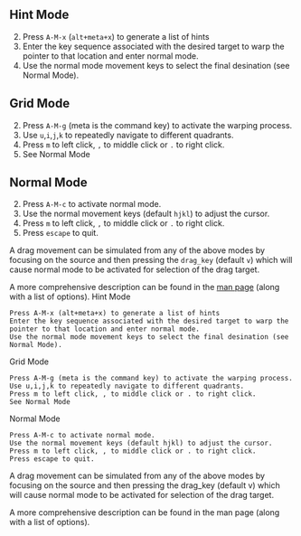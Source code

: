 
## Hint Mode
2. Press `A-M-x` (`alt+meta+x`) to generate a list of hints
3. Enter the key sequence associated with the desired target to warp the pointer to that location and enter normal mode.
4. Use the normal mode movement keys to select the final desination (see Normal Mode).

## Grid Mode
2. Press `A-M-g` (meta is the command key) to activate the warping process.
3. Use `u`,`i`,`j`,`k` to repeatedly navigate to different quadrants.
4. Press `m` to left click, `,` to middle click or `.` to right click.
5. See Normal Mode

## Normal Mode
2. Press `A-M-c` to activate normal mode.
3. Use the normal movement keys (default `hjkl`) to adjust the cursor.
4. Press `m` to left click, `,` to middle click or `.` to right click.
5. Press `escape` to quit.

A drag movement can be simulated from any of the above modes by focusing on the
source and then pressing the `drag_key` (default `v`) which will cause normal
mode to be activated for selection of the drag target.

A more comprehensive description can be found in the [man page](warpd.1.md) (along with a list of options).
Hint Mode

    Press A-M-x (alt+meta+x) to generate a list of hints
    Enter the key sequence associated with the desired target to warp the pointer to that location and enter normal mode.
    Use the normal mode movement keys to select the final desination (see Normal Mode).

Grid Mode

    Press A-M-g (meta is the command key) to activate the warping process.
    Use u,i,j,k to repeatedly navigate to different quadrants.
    Press m to left click, , to middle click or . to right click.
    See Normal Mode

Normal Mode

    Press A-M-c to activate normal mode.
    Use the normal movement keys (default hjkl) to adjust the cursor.
    Press m to left click, , to middle click or . to right click.
    Press escape to quit.

A drag movement can be simulated from any of the above modes by focusing on the source and then pressing the drag_key (default v) which will cause normal mode to be activated for selection of the drag target.

A more comprehensive description can be found in the man page (along with a list of options).